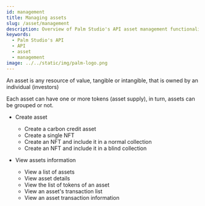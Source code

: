 ```yaml
---
id: management
title: Managing assets
slug: /asset/management
description: Overview of Palm Studio's API asset management functionalities
keywords:
  - Palm Studio's API
  - API
  - asset
  - management
image: ../../static/img/palm-logo.png
---
```

An asset is any resource of value, tangible or intangible, that is owned by an individual (investors)

Each asset can have one or more tokens (asset supply), in turn, assets can be grouped or not.

- Create asset
    - Create a carbon credit asset
    - Create a single NFT
    - Create an NFT and include it in a normal collection
    - Create an NFT and include it in a blind collection

- View assets information
    - View a list of assets
    - View asset details
    - View the list of tokens of an asset
    - View an asset's transaction list
    - View an asset transaction information
